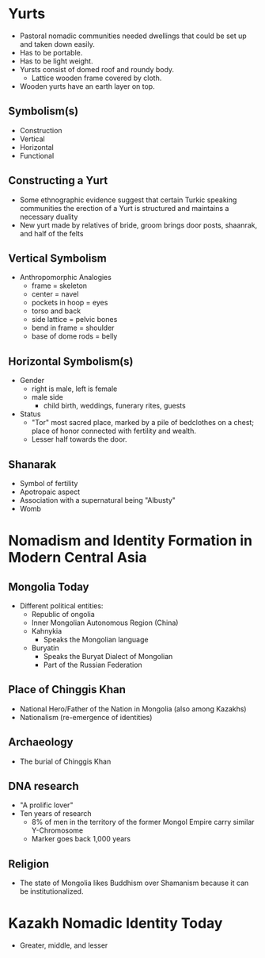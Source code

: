 # Yurts
- Pastoral nomadic communities needed dwellings that could be set up and taken down easily.
- Has to be portable.
- Has to be light weight.
- Yursts consist of domed roof and roundy body.
  - Lattice wooden frame covered by cloth.
- Wooden yurts have an earth layer on top.

## Symbolism(s)
- Construction
- Vertical
- Horizontal
- Functional

## Constructing a Yurt
- Some ethnographic evidence suggest that certain Turkic speaking communities the erection of a Yurt
is structured and maintains a necessary duality
- New yurt made by relatives of bride, groom brings door posts, shaanrak, and half of the felts

## Vertical Symbolism
- Anthropomorphic Analogies
  - frame = skeleton
  - center = navel
  - pockets in hoop = eyes
  - torso and back
  - side lattice = pelvic bones
  - bend in frame = shoulder
  - base of dome rods = belly

## Horizontal Symbolism(s)
- Gender
  - right is male, left is female
  - male side
    - child birth, weddings, funerary rites, guests
- Status
  - "Tor" most sacred place, marked by a pile of bedclothes on a chest; place of honor connected
    with fertility and wealth.
  - Lesser half towards the door.

## Shanarak
- Symbol of fertility
- Apotropaic aspect
- Association with a supernatural being "Albusty"
- Womb

# Nomadism and Identity Formation in Modern Central Asia

##  Mongolia Today
- Different political entities:
  - Republic of ongolia
  - Inner Mongolian Autonomous Region (China)
  - Kahnykia
    - Speaks the Mongolian language
  - Buryatin
    - Speaks the Buryat Dialect of Mongolian
    - Part of the Russian Federation

## Place of Chinggis Khan
- National Hero/Father of the Nation in Mongolia (also among Kazakhs)
- Nationalism (re-emergence of identities)

## Archaeology
- The burial of Chinggis Khan

## DNA research
- "A prolific lover"
- Ten years of research
  - 8% of men in the territory of the former Mongol Empire carry similar Y-Chromosome
  - Marker goes back 1,000 years

## Religion
- The state of Mongolia likes Buddhism over Shamanism because it can be institutionalized.

# Kazakh Nomadic Identity Today
- Greater, middle, and lesser
